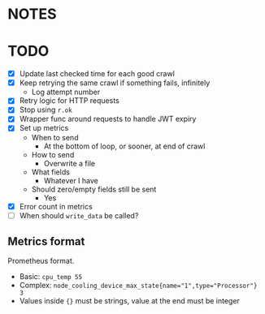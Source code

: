 # NOTES

# TODO
- [x] Update last checked time for each good crawl
- [x] Keep retrying the same crawl if something fails, infinitely
  - Log attempt number
- [x] Retry logic for HTTP requests
- [x] Stop using `r.ok`
- [x] Wrapper func around requests to handle JWT expiry
- [x] Set up metrics
  - When to send
    - At the bottom of loop, or sooner, at end of crawl
  - How to send
    - Overwrite a file
  - What fields
    - Whatever I have
  - Should zero/empty fields still be sent
    - Yes
- [x] Error count in metrics
- [ ] When should `write_data` be called?

## Metrics format
Prometheus format.

- Basic: `cpu_temp 55`
- Complex: `node_cooling_device_max_state{name="1",type="Processor"} 3`
- Values inside `{}` must be strings, value at the end must be integer
